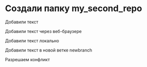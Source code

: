 # Создали папку my_second_repo

Добавили текст

Добавили текст через веб-браузере

Добавили текст локально

Добавили текст в новой ветке newbranch

Разрешаем конфликт
